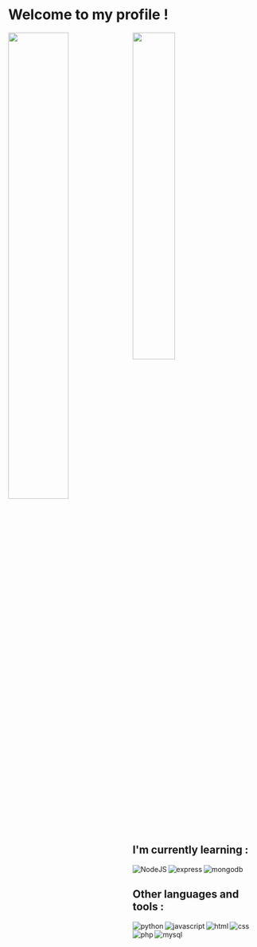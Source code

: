 # Welcome to my profile !


<img align='left' width='49%' src='https://github-readme-stats.vercel.app/api?username=prashantparajuli&show_icons=true&theme=tokyonight'/>
<img  width='41%' src='https://github-readme-stats.vercel.app/api/top-langs/?username=prashantparajuli&layout=compact'/>

## I'm currently learning :
<img alt = 'NodeJS' align='left' src ='https://img.shields.io/badge/node.js-6DA55F?style=for-the-badge&logo=node.js&logoColor=white'/>
<img alt = 'express' align='left' src = 'https://img.shields.io/badge/express.js-%23404d59.svg?style=for-the-badge&logo=express&logoColor=%2361DAFB'/>
<img alt = 'mongodb' src = 'https://img.shields.io/badge/MongoDB-%234ea94b.svg?style=for-the-badge&logo=mongodb&logoColor=white'/>

## Other languages and tools :
<img alt = 'python' align='left' src = 'https://img.shields.io/badge/python-3670A0?style=for-the-badge&logo=python&logoColor=ffdd54'/>
<img alt='javascript' align='left' src='https://img.shields.io/badge/javascript-%23323330.svg?style=for-the-badge&logo=javascript&logoColor=%23F7DF1E'/>
<img alt = 'html' align='left' src = 'https://img.shields.io/badge/html5-%23E34F26.svg?style=for-the-badge&logo=html5&logoColor=white'/>
<img alt = 'css' align='left' src = 'https://img.shields.io/badge/css3-%231572B6.svg?style=for-the-badge&logo=css3&logoColor=white'/>
<img alt = 'php' align='left' src = 'https://img.shields.io/badge/php-%23777BB4.svg?style=for-the-badge&logo=php&logoColor=white'/>
<img alt = 'mysql' align='left' src = 'https://img.shields.io/badge/mysql-%2300f.svg?style=for-the-badge&logo=mysql&logoColor=white'/>

